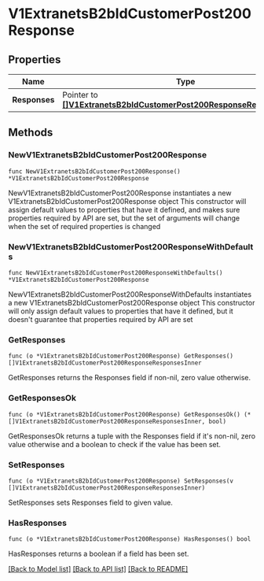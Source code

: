 # V1ExtranetsB2bIdCustomerPost200Response

## Properties

Name | Type | Description | Notes
------------ | ------------- | ------------- | -------------
**Responses** | Pointer to [**[]V1ExtranetsB2bIdCustomerPost200ResponseResponsesInner**](V1ExtranetsB2bIdCustomerPost200ResponseResponsesInner.md) |  | [optional] 

## Methods

### NewV1ExtranetsB2bIdCustomerPost200Response

`func NewV1ExtranetsB2bIdCustomerPost200Response() *V1ExtranetsB2bIdCustomerPost200Response`

NewV1ExtranetsB2bIdCustomerPost200Response instantiates a new V1ExtranetsB2bIdCustomerPost200Response object
This constructor will assign default values to properties that have it defined,
and makes sure properties required by API are set, but the set of arguments
will change when the set of required properties is changed

### NewV1ExtranetsB2bIdCustomerPost200ResponseWithDefaults

`func NewV1ExtranetsB2bIdCustomerPost200ResponseWithDefaults() *V1ExtranetsB2bIdCustomerPost200Response`

NewV1ExtranetsB2bIdCustomerPost200ResponseWithDefaults instantiates a new V1ExtranetsB2bIdCustomerPost200Response object
This constructor will only assign default values to properties that have it defined,
but it doesn't guarantee that properties required by API are set

### GetResponses

`func (o *V1ExtranetsB2bIdCustomerPost200Response) GetResponses() []V1ExtranetsB2bIdCustomerPost200ResponseResponsesInner`

GetResponses returns the Responses field if non-nil, zero value otherwise.

### GetResponsesOk

`func (o *V1ExtranetsB2bIdCustomerPost200Response) GetResponsesOk() (*[]V1ExtranetsB2bIdCustomerPost200ResponseResponsesInner, bool)`

GetResponsesOk returns a tuple with the Responses field if it's non-nil, zero value otherwise
and a boolean to check if the value has been set.

### SetResponses

`func (o *V1ExtranetsB2bIdCustomerPost200Response) SetResponses(v []V1ExtranetsB2bIdCustomerPost200ResponseResponsesInner)`

SetResponses sets Responses field to given value.

### HasResponses

`func (o *V1ExtranetsB2bIdCustomerPost200Response) HasResponses() bool`

HasResponses returns a boolean if a field has been set.


[[Back to Model list]](../README.md#documentation-for-models) [[Back to API list]](../README.md#documentation-for-api-endpoints) [[Back to README]](../README.md)


